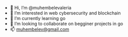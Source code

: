 - 👋 Hi, I’m @muhembelevaleria
- 👀 I’m interested in web cybersecurity and blockchain
- 🌱 I’m currently learning go
- 💞️ I’m looking to collaborate on begginer projects in go
- 📫 muhembelev@gmail.com

<!---
anamivale/anamivale is a ✨ special ✨ repository because its `README.md` (this file) appears on your GitHub profile.
You can click the Preview link to take a look at your changes.
--->
